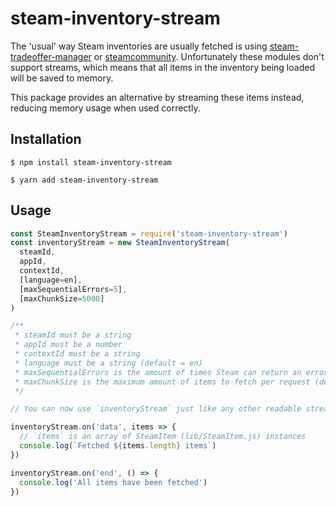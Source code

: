 # steam-inventory-stream

The 'usual' way Steam inventories are usually fetched is using [steam-tradeoffer-manager](https://github.com/DoctorMcKay/node-steam-tradeoffer-manage) or [steamcommunity](https://github.com/DoctorMcKay/node-steamcommunity). Unfortunately these modules don't support streams, which means that all items in the inventory being loaded will be saved to memory.

This package provides an alternative by streaming these items instead, reducing memory usage when used correctly.

## Installation
`$ npm install steam-inventory-stream`

`$ yarn add steam-inventory-stream`

## Usage
```javascript
const SteamInventoryStream = require('steam-inventory-stream')
const inventoryStream = new SteamInventoryStream(
  steamId,
  appId,
  contextId,
  [language=en],
  [maxSequentialErrors=5],
  [maxChunkSize=5000]
)

/**
 * steamId must be a string
 * appId must be a number
 * contextId must be a string
 * language must be a string (default = en)
 * maxSequentialErrors is the amount of times Steam can return an error code in a row before stopping loading items (default = 5)
 * maxChunkSize is the maximum amount of items to fetch per request (default = 5000). Values above 5000 are not allowed by Steam
 */

// You can now use `inventoryStream` just like any other readable stream, e.g.:

inventoryStream.on('data', items => {
  // `items` is an array of SteamItem (lib/SteamItem.js) instances
  console.log(`Fetched ${items.length} items`)
})

inventoryStream.on('end', () => {
  console.log('All items have been fetched')
})
```
